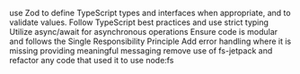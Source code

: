 use Zod to define TypeScript types and interfaces when appropriate, and to validate values.
Follow TypeScript best practices and use strict typing
Utilize async/await for asynchronous operations
Ensure code is modular and follows the Single Responsibility Principle
Add error handling where it is missing providing meaningful messaging
remove use of fs-jetpack and refactor any code that used it to use node:fs
